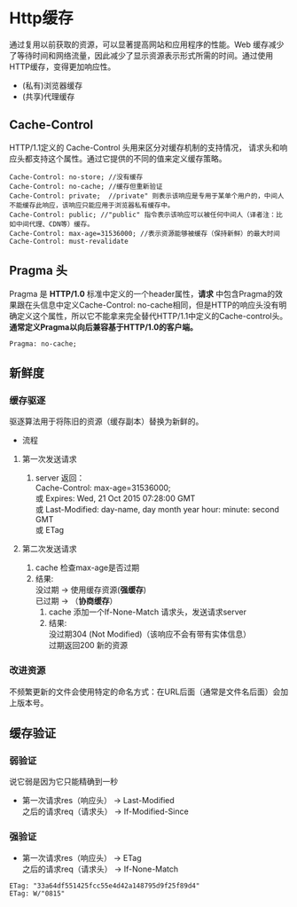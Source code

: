 # Http缓存
通过复用以前获取的资源，可以显著提高网站和应用程序的性能。Web 缓存减少了等待时间和网络流量，因此减少了显示资源表示形式所需的时间。通过使用 HTTP缓存，变得更加响应性。

* (私有)浏览器缓存
* (共享)代理缓存

## Cache-Control
HTTP/1.1定义的 Cache-Control 头用来区分对缓存机制的支持情况， 请求头和响应头都支持这个属性。通过它提供的不同的值来定义缓存策略。
```
Cache-Control: no-store; //没有缓存
Cache-Control: no-cache; //缓存但重新验证
Cache-Control: private;  //private" 则表示该响应是专用于某单个用户的，中间人不能缓存此响应，该响应只能应用于浏览器私有缓存中。
Cache-Control: public; //"public" 指令表示该响应可以被任何中间人（译者注：比如中间代理、CDN等）缓存。
Cache-Control: max-age=31536000; //表示资源能够被缓存（保持新鲜）的最大时间
Cache-Control: must-revalidate
```

## Pragma 头
Pragma 是 __HTTP/1.0__ 标准中定义的一个header属性，__请求__ 中包含Pragma的效果跟在头信息中定义Cache-Control: no-cache相同，但是HTTP的响应头没有明确定义这个属性，所以它不能拿来完全替代HTTP/1.1中定义的Cache-control头。 __通常定义Pragma以向后兼容基于HTTP/1.0的客户端。__
```
Pragma: no-cache;
```

## 新鲜度
### 缓存驱逐
驱逐算法用于将陈旧的资源（缓存副本）替换为新鲜的。

* 流程
1. 第一次发送请求
    1. server 返回：</br>
    Cache-Control: max-age=31536000; </br>
    或 Expires: Wed, 21 Oct 2015 07:28:00 GMT </br>
    或 Last-Modified: day-name, day month year hour: minute: second GMT </br>
    或 ETag

1. 第二次发送请求
    1. cache 检查max-age是否过期
    2. 结果: </br>
       没过期 -> 使用缓存资源(__强缓存__) </br> 
       已过期 -> （__协商缓存__）
        1. cache 添加一个If-None-Match 请求头，发送请求server
        2. 结果: </br>
            没过期304 (Not Modified)（该响应不会有带有实体信息）</br>
            过期返回200 新的资源

### 改进资源
不频繁更新的文件会使用特定的命名方式：在URL后面（通常是文件名后面）会加上版本号。

## 缓存验证
### 弱验证
说它弱是因为它只能精确到一秒
* 第一次请求res（响应头） -> Last-Modified </br>
  之后的请求req（请求头） -> If-Modified-Since

### 强验证
* 第一次请求res（响应头） -> ETag </br>
  之后的请求req（请求头） -> If-None-Match
```
ETag: "33a64df551425fcc55e4d42a148795d9f25f89d4"
ETag: W/"0815"
```




